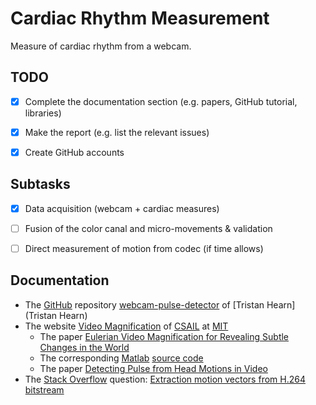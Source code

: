 # Cardiac Rhythm Measurement
Measure of cardiac rhythm from a webcam.


## TODO
- [x] Complete the documentation section (e.g. papers, GitHub tutorial, libraries)
- [x] Make the report (e.g. list the relevant issues)
- [x] Create GitHub accounts


## Subtasks
- [x] Data acquisition (webcam + cardiac measures)
- [ ] Fusion of the color canal and micro-movements & validation
- [ ] Direct measurement of motion from codec (if time allows)


## Documentation

- The [GitHub](https://github.com/) repository [webcam-pulse-detector](https://github.com/thearn/webcam-pulse-detector) of [Tristan Hearn](Tristan Hearn)
- The website [Video Magnification](http://people.csail.mit.edu/mrub/vidmag/) of [CSAIL](https://www.csail.mit.edu/) at [MIT](http://web.mit.edu/)
  - The paper [Eulerian Video Magnification for Revealing Subtle Changes in the World](http://people.csail.mit.edu/mrub/papers/vidmag.pdf)
  - The corresponding [Matlab](http://www.mathworks.com/products/matlab/) [source code](http://people.csail.mit.edu/mrub/evm/code/EVM_Matlab-1.1.zip)
  - The paper [Detecting Pulse from Head Motions in Video](http://people.csail.mit.edu/mrub/vidmag/papers/Balakrishnan_Detecting_Pulse_from_2013_CVPR_paper.pdf)
- The [Stack Overflow](http://stackoverflow.com/) question: [Extraction motion vectors from H.264 bitstream](http://stackoverflow.com/questions/31556421/extraction-motion-vectors-from-h-264-bitstream)
